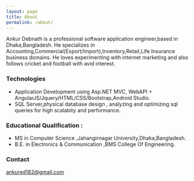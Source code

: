 ```yaml
---
layout: page
title: About
permalink: /about/
---
```

Ankur Debnath is a professional software application engineer,based in Dhaka,Bangladesh.
He specializes in Accounting,Commercial(Export/Import),Inventory,Retail,Life Insurance business domains.
He loves experimenting with internet marketing and also follows cricket and football with avid interest.

### Technologies
 
* Application Development using Asp.NET MVC, WebAPI + AngularJS/Jquery/HTML/CSS/Bootstrap,Android Studio.
* SQL Server,physical database design , analyzing and optimizing sql queries for high scalabity and performance.

### Educational Qualification : 
* MS in Computer Science ,Jahangirnagar University,Dhaka,Bangladesh.
* B.E. in Electronics & Communication ,BMS College Of Engineering.

### Contact 

[ankured182@gmail.com](mailto:ankured182@gmail.com)
